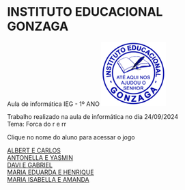 # INSTITUTO EDUCACIONAL GONZAGA
Aula de informática IEG - 1º ANO
<img src="LOGO PNG.png" width="30%">

<p>Trabalho realizado na aula de informática no dia 24/09/2024<br>
Tema: Forca do r e rr<br>

Clique no nome do aluno para acessar o jogo</p>
<a href="https://silvalaine.github.io/1-ano_IEG/ALBERT_E_CARLOS/">ALBERT E CARLOS</a><br>
<a href="https://silvalaine.github.io/1-ano_IEG/ANTONELLA_E_YASMIN/">ANTONELLA E YASMIN</a><br>
<a href="https://silvalaine.github.io/1-ano_IEG/DAVI_E_GABRIEL/">DAVI E GABRIEL</a><br>
<a href="https://silvalaine.github.io/1-ano_IEG/MARIA_EDUARDA_E_HENRIQUE/">MARIA EDUARDA E HENRIQUE</a><br>
<a href="https://silvalaine.github.io/1-ano_IEG/MARIA_ISABELLA_E_AMANDA/">MARIA ISABELLA E AMANDA</a><br>

